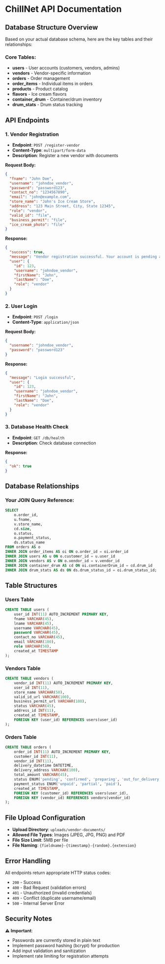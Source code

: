 # ChillNet API Documentation

## Database Structure Overview

Based on your actual database schema, here are the key tables and their relationships:

### Core Tables:
- **users** - User accounts (customers, vendors, admins)
- **vendors** - Vendor-specific information
- **orders** - Order management
- **order_items** - Individual items in orders
- **products** - Product catalog
- **flavors** - Ice cream flavors
- **container_drum** - Container/drum inventory
- **drum_stats** - Drum status tracking

## API Endpoints

### 1. Vendor Registration
- **Endpoint**: `POST /register-vendor`
- **Content-Type**: `multipart/form-data`
- **Description**: Register a new vendor with documents

**Request Body:**
```json
{
  "fname": "John Doe",
  "username": "johndoe_vendor",
  "password": "password123",
  "contact_no": "1234567890",
  "email": "john@example.com",
  "store_name": "John's Ice Cream Store",
  "address": "123 Main Street, City, State 12345",
  "role": "vendor",
  "valid_id": "file",
  "business_permit": "file",
  "ice_cream_photo": "file"
}
```

**Response:**
```json
{
  "success": true,
  "message": "Vendor registration successful. Your account is pending approval.",
  "user": {
    "id": 123,
    "username": "johndoe_vendor",
    "firstName": "John",
    "lastName": "Doe",
    "role": "vendor"
  }
}
```

### 2. User Login
- **Endpoint**: `POST /login`
- **Content-Type**: `application/json`

**Request Body:**
```json
{
  "username": "johndoe_vendor",
  "password": "password123"
}
```

**Response:**
```json
{
  "message": "Login successful",
  "user": {
    "id": 123,
    "username": "johndoe_vendor",
    "firstName": "John",
    "lastName": "Doe",
    "role": "vendor"
  }
}
```

### 3. Database Health Check
- **Endpoint**: `GET /db/health`
- **Description**: Check database connection

**Response:**
```json
{
  "ok": true
}
```

## Database Relationships

### Your JOIN Query Reference:
```sql
SELECT 
    o.order_id, 
    u.fname, 
    v.store_name, 
    cd.size, 
    o.status, 
    o.payment_status, 
    ds.status_name
FROM orders AS o
INNER JOIN order_items AS oi ON o.order_id = oi.order_id
INNER JOIN users AS u ON o.customer_id = u.user_id
INNER JOIN vendors AS v ON o.vendor_id = v.vendor_id
INNER JOIN container_drum AS cd ON oi.containerDrum_id = cd.drum_id
INNER JOIN drum_stats AS ds ON ds.drum_status_id = oi.drum_status_id;
```

## Table Structures

### Users Table
```sql
CREATE TABLE users (
    user_id INT(11) AUTO_INCREMENT PRIMARY KEY,
    fname VARCHAR(45),
    lname VARCHAR(45),
    username VARCHAR(45),
    password VARCHAR(45),
    contact_no VARCHAR(45),
    email VARCHAR(100),
    role VARCHAR(50),
    created_at TIMESTAMP
);
```

### Vendors Table
```sql
CREATE TABLE vendors (
    vendor_id INT(11) AUTO_INCREMENT PRIMARY KEY,
    user_id INT(11),
    store_name VARCHAR(50),
    valid_id_url VARCHAR(100),
    business_permit_url VARCHAR(100),
    status VARCHAR(45),
    address_id INT(11),
    created_at TIMESTAMP,
    FOREIGN KEY (user_id) REFERENCES users(user_id)
);
```

### Orders Table
```sql
CREATE TABLE orders (
    order_id INT(11) AUTO_INCREMENT PRIMARY KEY,
    customer_id INT(11),
    vendor_id INT(11),
    delivery_datetime DATETIME,
    delivery_address VARCHAR(100),
    total_amount VARCHAR(45),
    status ENUM('pending', 'confirmed', 'preparing', 'out_for_delivery', 'delivered', 'cancelled', 'refund'),
    payment_status ENUM('unpaid', 'partial', 'paid'),
    created_at TIMESTAMP,
    FOREIGN KEY (customer_id) REFERENCES users(user_id),
    FOREIGN KEY (vendor_id) REFERENCES vendors(vendor_id)
);
```

## File Upload Configuration

- **Upload Directory**: `uploads/vendor-documents/`
- **Allowed File Types**: Images (JPEG, JPG, PNG) and PDF
- **File Size Limit**: 5MB per file
- **File Naming**: `{fieldname}-{timestamp}-{random}.{extension}`

## Error Handling

All endpoints return appropriate HTTP status codes:
- `200` - Success
- `400` - Bad Request (validation errors)
- `401` - Unauthorized (invalid credentials)
- `409` - Conflict (duplicate username/email)
- `500` - Internal Server Error

## Security Notes

⚠️ **Important**: 
- Passwords are currently stored in plain text
- Implement password hashing (bcrypt) for production
- Add input validation and sanitization
- Implement rate limiting for registration attempts

